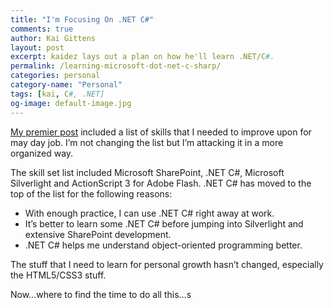 ```yaml
---
title: "I'm Focusing On .NET C#"
comments: true
author: Kai Gittens
layout: post
excerpt: kaidez lays out a plan on how he'll learn .NET/C#.
permalink: /learning-microsoft-dot-net-c-sharp/
categories: personal
category-name: "Personal"
tags: [kai, C#, .NET]
og-image: default-image.jpg
---
```

[My premier post][1] included a list of skills that I needed to improve upon for may day job. I’m not changing the list but I’m attacking it in a more organized way.

 [1]: http://kaidez.com/welcome-back/

The skill set list included Microsoft SharePoint, .NET C#, Microsoft Silverlight and ActionScript 3 for Adobe Flash. .NET C# has moved to the top of the list for the following reasons:

*   With enough practice, I can use .NET C# right away at work.
*   It’s better to learn some .NET C# before jumping into Silverlight and extensive SharePoint development.
*   .NET C# helps me understand object-oriented programming better.

The stuff that I need to learn for personal growth hasn’t changed, especially the HTML5/CSS3 stuff.

Now…where to find the time to do all this…s